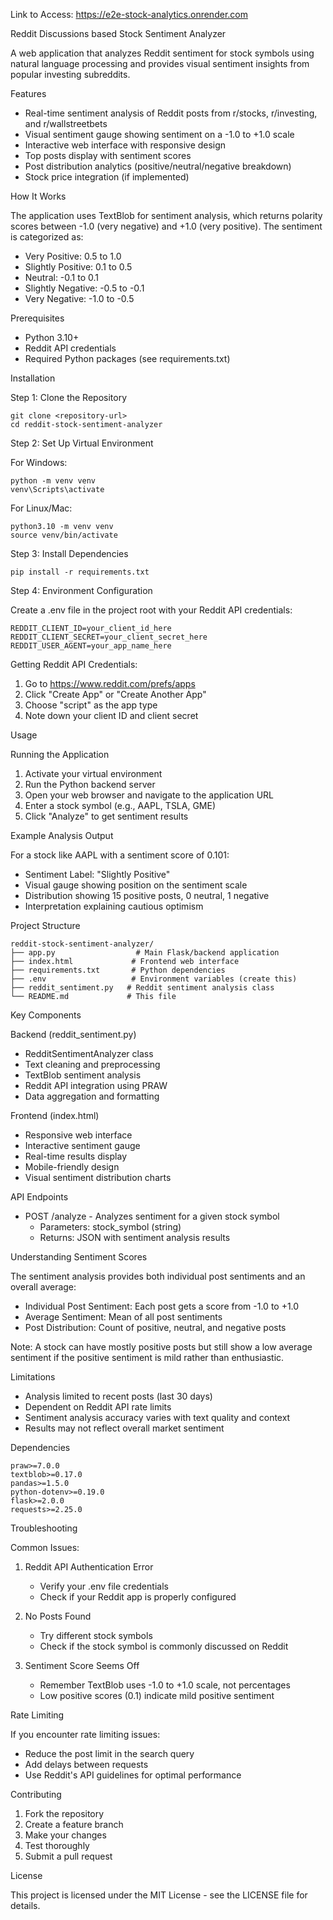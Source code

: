 Link to Access: https://e2e-stock-analytics.onrender.com


Reddit Discussions based Stock Sentiment Analyzer

A web application that analyzes Reddit sentiment for stock symbols using natural language processing and provides visual sentiment insights from popular investing subreddits.

Features

- Real-time sentiment analysis of Reddit posts from r/stocks, r/investing, and r/wallstreetbets
- Visual sentiment gauge showing sentiment on a -1.0 to +1.0 scale
- Interactive web interface with responsive design
- Top posts display with sentiment scores
- Post distribution analytics (positive/neutral/negative breakdown)
- Stock price integration (if implemented)

How It Works

The application uses TextBlob for sentiment analysis, which returns polarity scores between -1.0 (very negative) and +1.0 (very positive). The sentiment is categorized as:

- Very Positive: 0.5 to 1.0
- Slightly Positive: 0.1 to 0.5
- Neutral: -0.1 to 0.1
- Slightly Negative: -0.5 to -0.1
- Very Negative: -1.0 to -0.5

Prerequisites

- Python 3.10+
- Reddit API credentials
- Required Python packages (see requirements.txt)

Installation

Step 1: Clone the Repository

```
git clone <repository-url>
cd reddit-stock-sentiment-analyzer
```

Step 2: Set Up Virtual Environment

For Windows:

```
python -m venv venv
venv\Scripts\activate
```

For Linux/Mac:

```
python3.10 -m venv venv
source venv/bin/activate
```

Step 3: Install Dependencies

```
pip install -r requirements.txt
```

Step 4: Environment Configuration

Create a .env file in the project root with your Reddit API credentials:

```
REDDIT_CLIENT_ID=your_client_id_here
REDDIT_CLIENT_SECRET=your_client_secret_here
REDDIT_USER_AGENT=your_app_name_here
```

Getting Reddit API Credentials:

1. Go to https://www.reddit.com/prefs/apps
2. Click "Create App" or "Create Another App"
3. Choose "script" as the app type
4. Note down your client ID and client secret

Usage

Running the Application

1. Activate your virtual environment
2. Run the Python backend server
3. Open your web browser and navigate to the application URL
4. Enter a stock symbol (e.g., AAPL, TSLA, GME)
5. Click "Analyze" to get sentiment results

Example Analysis Output

For a stock like AAPL with a sentiment score of 0.101:
- Sentiment Label: "Slightly Positive"
- Visual gauge showing position on the sentiment scale
- Distribution showing 15 positive posts, 0 neutral, 1 negative
- Interpretation explaining cautious optimism

Project Structure

```
reddit-stock-sentiment-analyzer/
├── app.py                  # Main Flask/backend application
├── index.html             # Frontend web interface
├── requirements.txt       # Python dependencies
├── .env                   # Environment variables (create this)
├── reddit_sentiment.py   # Reddit sentiment analysis class
└── README.md             # This file
```

Key Components

Backend (reddit_sentiment.py)

- RedditSentimentAnalyzer class
- Text cleaning and preprocessing
- TextBlob sentiment analysis
- Reddit API integration using PRAW
- Data aggregation and formatting

Frontend (index.html)

- Responsive web interface
- Interactive sentiment gauge
- Real-time results display
- Mobile-friendly design
- Visual sentiment distribution charts

API Endpoints

- POST /analyze - Analyzes sentiment for a given stock symbol
  - Parameters: stock_symbol (string)
  - Returns: JSON with sentiment analysis results

Understanding Sentiment Scores

The sentiment analysis provides both individual post sentiments and an overall average:

- Individual Post Sentiment: Each post gets a score from -1.0 to +1.0
- Average Sentiment: Mean of all post sentiments
- Post Distribution: Count of positive, neutral, and negative posts

Note: A stock can have mostly positive posts but still show a low average sentiment if the positive sentiment is mild rather than enthusiastic.

Limitations

- Analysis limited to recent posts (last 30 days)
- Dependent on Reddit API rate limits
- Sentiment analysis accuracy varies with text quality and context
- Results may not reflect overall market sentiment

Dependencies

```
praw>=7.0.0
textblob>=0.17.0
pandas>=1.5.0
python-dotenv>=0.19.0
flask>=2.0.0
requests>=2.25.0
```

Troubleshooting

Common Issues:

1. Reddit API Authentication Error
   - Verify your .env file credentials
   - Check if your Reddit app is properly configured

2. No Posts Found
   - Try different stock symbols
   - Check if the stock symbol is commonly discussed on Reddit

3. Sentiment Score Seems Off
   - Remember TextBlob uses -1.0 to +1.0 scale, not percentages
   - Low positive scores (0.1) indicate mild positive sentiment

Rate Limiting

If you encounter rate limiting issues:
- Reduce the post limit in the search query
- Add delays between requests
- Use Reddit's API guidelines for optimal performance

Contributing

1. Fork the repository
2. Create a feature branch
3. Make your changes
4. Test thoroughly
5. Submit a pull request

License

This project is licensed under the MIT License - see the LICENSE file for details.

